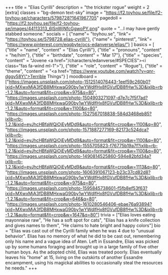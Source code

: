 +++
title = "Elias Cyrilli"
description = "the trickster rogue"
weight = 2
[extra]
classes = "bg-demon text-sky"
image = "https://f2.toyhou.se/file/f2-toyhou-se/characters/5798728?1641967705"
pagedoll = "https://f2.toyhou.se/file/f2-toyhou-se/images/44113313_6lSnWjNfcGgwoPY.png"
quote = "...I may have gently stabbed someone."
socials = [
  {"name"= "toyhou.se", "link"= "https://toyhou.se/5798728.elias-cyrilli"},
  {"name"= "pinterest", "link"= "https://www.pinterest.com/eqqbyte/ocs-edanverse/elias/"}
]
basics = [
  {"title" = "name", "content" = "Elias Cyrilli"},
  {"title" = "pronouns", "content" = "he/him"},
  {"title" = "birthdate", "content" = "Mar 17"},
  {"title" = "species", "content" = "Jovene <a href=\"/characters/edanverse/#SPECIES\"><i class=\"fas fa-wind ml-1\"></i></a>"},
  {"title" = "role", "content" = "Rogue"},
  {"title" = "theme", "content" = "<a href=\"https://www.youtube.com/watch?v=qnr-dggv58Y\">Terrible Things</a>"}
]
moodboard = ["https://images.unsplash.com/photo-1512514076443-1eef59c260b0?ixid=MXwxMjA3fDB8MHxwaG90by1wYWdlfHx8fGVufDB8fHw%3D&ixlib=rb-1.2.1&auto=format&fit=crop&w=975&q=80", "https://images.unsplash.com/photo-1504903271097-d7e7c7f5f7ad?ixid=MXwxMjA3fDB8MHxwaG90by1wYWdlfHx8fGVufDB8fHw%3D&ixlib=rb-1.2.1&auto=format&fit=crop&w=1100&q=80", "https://images.unsplash.com/photo-1527567018838-584d3468eb85?ixlib=rb-1.2.1&ixid=eyJhcHBfaWQiOjEyMDd9&auto=format&fit=crop&w=1100&q=80", "https://images.unsplash.com/photo-1571887277169-82173c524dca?ixlib=rb-1.2.1&ixid=eyJhcHBfaWQiOjEyMDd9&auto=format&fit=crop&w=1100&q=80", "https://images.unsplash.com/photo-1555705823-f76775b19a7f?ixlib=rb-1.2.1&ixid=eyJhcHBfaWQiOjEyMDd9&auto=format&fit=crop&w=1100&q=80", "https://images.unsplash.com/photo-1490814525860-594e82bfd34a?ixlib=rb-1.2.1&ixid=eyJhcHBfaWQiOjEyMDd9&auto=format&fit=crop&w=1113&q=80", "https://images.unsplash.com/photo-1606391067123-b23c37cd82d8?ixid=MXwxMjA3fDB8MHxwaG90by1wYWdlfHx8fGVufDB8fHw%3D&ixlib=rb-1.2.1&auto=format&fit=crop&w=975&q=80", "https://images.unsplash.com/photo-1595845738601-f5fb8ef53f63?ixid=MXwxMjA3fDB8MHxwaG90by1wYWdlfHx8fGVufDB8fHw%3D&ixlib=rb-1.2.1&auto=format&fit=crop&w=646&q=80", "https://images.unsplash.com/photo-1610280546406-ebae76a93894?ixid=MXwxMjA3fDB8MHxwaG90by1wYWdlfHx8fGVufDB8fHw%3D&ixlib=rb-1.2.1&auto=format&fit=crop&w=1647&q=80"]
trivia = ["Elias loves eating mayonnaise raw", "He has a soft spot for cats", "Elias has a knife collection and gives names to them", "He claims to hate bright and happy colors"]
bio = "Elias was cast out of the Cyrilli family when he was 4 due to \"unusual behavior\". Elias has no memory of what he did to be cast out, remembering only his name and a vague idea of Aten. Left in Essandre, Elias was picked up by some humans foraging and brought up in a large family of five other human boys. As the adopted child, Elias was treated poorly. Elias eventually leaves his \"home\" at 15, living on the outskirts of another Essandre encampment, using his magickal abilities to occasionally steal the resources he needs."
+++